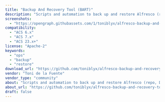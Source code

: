 ```yaml
---
title: "Backup And Recovery Tool (BART)"
description: "Scripts and automation to back up and restore Alfresco (repo, DB, content store, Solr)."
screenshots:
  - "https://opengraph.githubassets.com/1/toniblyx/alfresco-backup-and-recovery-tool"
compatibility:
  - "ACS 6.x"
  - "ACS 7.x"
  - "ACS 23.x+"
license: "Apache-2"
keywords:
  - "ops"
  - "backup"
  - "restore"
download_url: "https://github.com/toniblyx/alfresco-backup-and-recovery-tool"
vendor: "Toni de la Fuente"
vendor_type: "community"
about: "Scripts and automation to back up and restore Alfresco (repo, DB, content store, Solr)."
about_url: "https://github.com/toniblyx/alfresco-backup-and-recovery-tool"
draft: false
---
```

